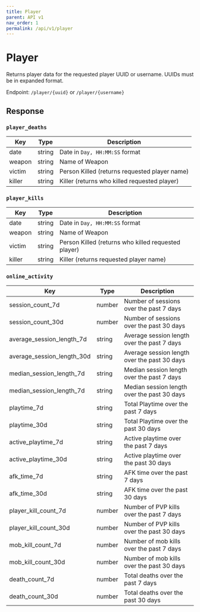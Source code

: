 ```yaml
---
title: Player
parent: API v1
nav_order: 1
permalink: /api/v1/player
---
```


# Player

Returns player data for the requested player UUID or username. UUIDs must be in expanded format.

Endpoint: `/player/{uuid}` or `/player/{username}`

## Response
### `player_deaths`

| Key    | Type   | Description                                     |
|--------|--------|-------------------------------------------------|
| date   | string | Date in  `Day, HH:MM:SS` format                 |
| weapon | string | Name of Weapon                                  |
| victim | string | Person Killed \(returns requested player name\) |
| killer | string | Killer \(returns who killed requested player\)  |

### `player_kills`

| Key    | Type   | Description                                           |
|--------|--------|-------------------------------------------------------|
| date   | string | Date in  `Day, HH:MM:SS` format                       |
| weapon | string | Name of Weapon                                        |
| victim | string | Person Killed \(returns who killed requested player\) |
| killer | string | Killer \(returns requested player name\)              |

### `online_activity`

| Key                           | Type   | Description                                  |
|-------------------------------|--------|----------------------------------------------|
| session\_count\_7d            | number | Number of sessions over the past 7 days      |
| session\_count\_30d           | number | Number of sessions over the past 30 days     |
| average\_session\_length\_7d  | string | Average session length over the past 7 days  |
| average\_session\_length\_30d | string | Average session length over the past 30 days |
| median\_session\_length\_7d   | string | Median session length over the past 7 days   |
| median\_session\_length\_7d   | string | Median session length over the past 30 days  |
| playtime\_7d                  | string | Total Playtime over the past 7 days          |
| playtime\_30d                 | string | Total Playtime over the past 30 days         |
| active\_playtime\_7d          | string | Active playtime over the past 7 days         |
| active\_playtime\_30d         | string | Active playtime over the past 30 days        |
| afk\_time\_7d                 | string | AFK time over the past 7 days                |
| afk\_time\_30d                | string | AFK time over the past 30 days               |
| player\_kill\_count\_7d       | number | Number of PVP kills over the past 7 days     |
| player\_kill\_count\_30d      | number | Number of PVP kills over the past 30 days    |
| mob\_kill\_count\_7d          | number | Number of mob kills over the past 7 days     |
| mob\_kill\_count\_30d         | number | Number of mob kills over the past 30 days    |
| death\_count\_7d              | number | Total deaths over the past 7 days            |
| death\_count\_30d             | number | Total deaths over the past 30 days           |

